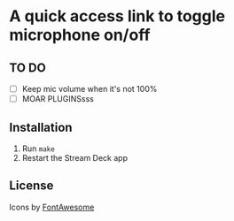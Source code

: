 # A quick access link to toggle microphone on/off

## TO DO
- [ ] Keep mic volume when it's not 100%
- [ ] MOAR PLUGINSsss

## Installation

1. Run `make`
2. Restart the Stream Deck app

## License

Icons by [FontAwesome](https://fontawesome.com/license)
